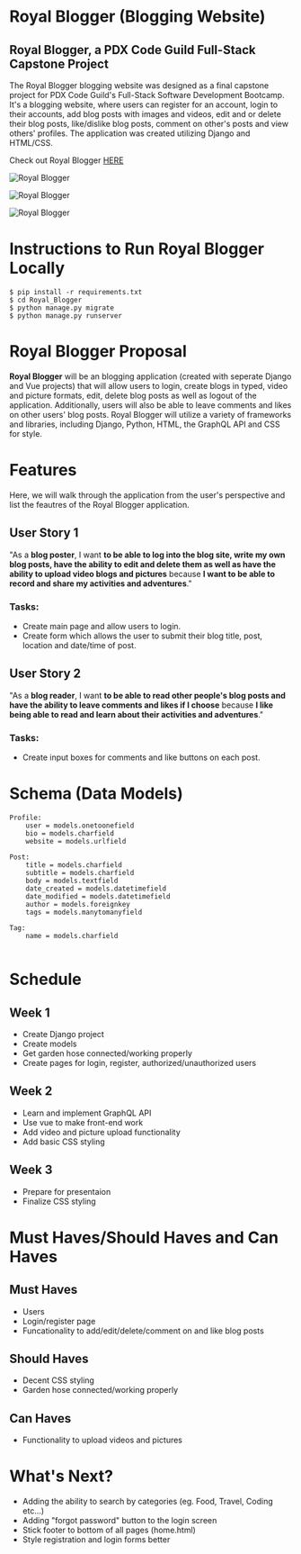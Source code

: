 # Royal Blogger (Blogging Website)

##  Royal Blogger, a PDX Code Guild Full-Stack Capstone Project

The Royal Blogger blogging website was designed as a final capstone project for PDX Code Guild's Full-Stack Software Development Bootcamp. It's a blogging website, where users can register for an account, login to their accounts, add blog posts with images and videos, edit and or delete their blog posts, like/dislike blog posts, comment on other's posts and view others' profiles. The application was created utilizing Django and HTML/CSS. 

Check out Royal Blogger [HERE](https://royal-blogger.herokuapp.com)

![Royal Blogger](https://github.com/dartchilders/Royal_Blogger/blob/main/RB%20Main%20Page.png)

![Royal Blogger](https://github.com/dartchilders/Royal_Blogger/blob/main/RB%20Blog%20Post%20Page.png)

![Royal Blogger](https://github.com/dartchilders/Royal_Blogger/blob/main/RB%20Profile%20Page.png)

# Instructions to Run Royal Blogger Locally

```
$ pip install -r requirements.txt
$ cd Royal_Blogger
$ python manage.py migrate
$ python manage.py runserver
```

# Royal Blogger Proposal

**Royal Blogger** will be an blogging application (created with seperate Django and Vue projects) that will allow users to login, create blogs in typed, video and picture formats, edit, delete blog posts as well as logout of the application. Additionally, users will also be able to leave comments and likes on other users' blog posts. Royal Blogger will utilize a variety of frameworks and libraries, including Django, Python, HTML, the GraphQL API and CSS for style.

# Features

Here, we will walk through the application from the user's perspective and list the feautres of the Royal Blogger application.

## User Story 1

"As a **blog poster**, I want **to be able to log into the blog site, write my own blog posts, have the ability to edit and delete them as well as have the ability to upload video blogs and pictures** because **I want to be able to record and share my activities and adventures**."

### Tasks:

- Create main page and allow users to login.
- Create form which allows the user to submit their blog title, post, location and date/time of post.

## User Story 2

"As a **blog reader**, I want **to be able to read other people's blog posts and have the ability to leave comments and likes if I choose** because **I like being able to read and learn about their activities and adventures**."

### Tasks:

- Create input boxes for comments and like buttons on each post.

# Schema (Data Models)
```
Profile:
    user = models.onetoonefield
    bio = models.charfield
    website = models.urlfield
    
Post:
    title = models.charfield
    subtitle = models.charfield
    body = models.textfield
    date_created = models.datetimefield
    date_modified = models.datetimefield
    author = models.foreignkey
    tags = models.manytomanyfield
    
Tag:
    name = models.charfield
    
```
# Schedule

## Week 1
- Create Django project
- Create models
- Get garden hose connected/working properly
- Create pages for login, register, authorized/unauthorized users

## Week 2
- Learn and implement GraphQL API
- Use vue to make front-end work
- Add video and picture upload functionality
- Add basic CSS styling

## Week 3
- Prepare for presentaion
- Finalize CSS styling

# Must Haves/Should Haves and Can Haves

## Must Haves
- Users
- Login/register page
- Funcationality to add/edit/delete/comment on and like blog posts

## Should Haves
- Decent CSS styling
- Garden hose connected/working properly

## Can Haves
- Functionality to upload videos and pictures


# What's Next?
- Adding the ability to search by categories (eg. Food, Travel, Coding etc...)
- Adding "forgot password" button to the login screen
- Stick footer to bottom of all pages (home.html)
- Style registration and login forms better
